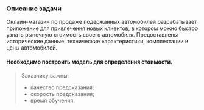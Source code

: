 ### Описание задачи

Онлайн-магазин по продаже подержанных автомобилей разрабатывает приложение для привлечения новых клиентов, в котором можно
быстро узнать рыночную стоимость своего автомобиля. Предоставлены исторические данные: технические характеристики,
комплектации и цены автомобилей.  

#### Необходимо построить модель для определения стоимости.
>Заказчику важны:  
> - качество предсказания;  
> - скорость предсказания;  
> - время обучения.  

